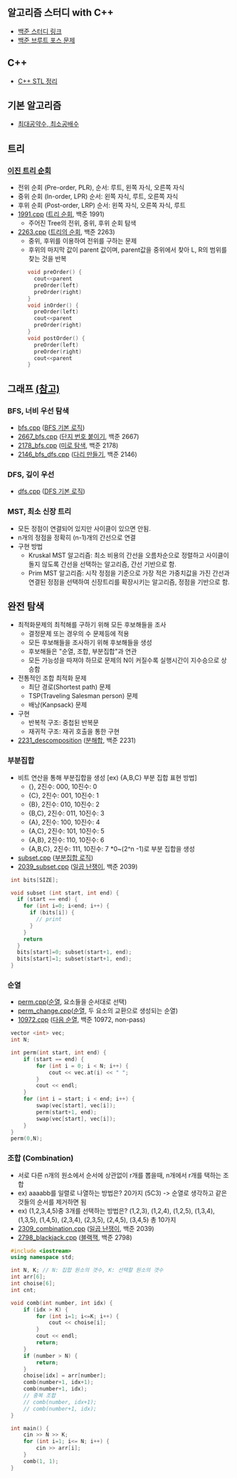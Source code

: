 알고리즘 스터디 with C++
--------------
  * [백준 스터디 링크]
  * [백준 브루트 포스 문제]

## C++
  * [C++ STL 정리]

## 기본 알고리즘
  - [최대공약수, 최소공배수]

## 트리
  ### [이진 트리 순회]
   * 전위 순회 (Pre-order, PLR), 순서: 루트, 왼쪽 자식, 오른쪽 자식
   * 중위 순회 (In-order, LPR)   순서: 왼쪽 자식, 루트, 오른쪽 자식
   * 후위 순회 (Post-order, LRP) 순서: 왼쪽 자식, 오른쪽 자식, 루트
   * [1991.cpp] ([트리 순회], 백준 1991)
     * 주어진 Tree의 전위, 중위, 후위 순회 탐색
   * [2263.cpp] ([트리의 순회], 백준 2263)
     * 중위, 후위를 이용하여 전위를 구하는 문제
     * 후위의 마지막 값이 parent 값이며, parent값을 중위에서 찾아 L, R의 범위를 찾는 것을 반복
     ```cpp
        void preOrder() {
          cout<<parent
          preOrder(left)
          preOrder(right)
        }
        void inOrder() {
          preOrder(left)
          cout<<parent
          preOrder(right)
        }
        void postOrder() {
          preOrder(left)
          preOrder(right)
          cout<<parent
        }
     ```
## 그래프 [(참고)]
  ### BFS, 너비 우선 탐색
   * [bfs.cpp] ([BFS 기본 로직])
   * [2667_bfs.cpp] ([단지 번호 붙이기], 백준 2667)
   * [2178_bfs.cpp] ([미로 탐색], 백준 2178)
   * [2146_bfs_dfs.cpp] ([다리 만들기], 백준 2146)
  ### DFS, 깊이 우선 
   * [dfs.cpp] ([DFS 기본 로직])
  ### MST, 최소 신장 트리
   * 모든 정점이 연결되어 있지만 사이클이 있으면 안됨.
   * n개의 정점을 정확히 (n-1)개의 간선으로 연결
   * 구현 방법
     - Kruskal MST 알고리즘: 최소 비용의 간선을 오름차순으로 정렬하고 사이클이 돌지 않도록 간선을 선택하는 알고리즘, 간선 기반으로 함.
     - Prim MST 알고리즘: 시작 정점을 기준으로 가장 적은 가중치값을 가진 간선과 연결된 정점을 선택하여 신장트리를 확장시키는 알고리즘, 정점을 기반으로 함.
## 완전 탐색
  * 최적화문제의 최적해를 구하기 위해 모든 후보해들을 조사
    - 결정문제 또는 경우의 수 문제등에 적용
    - 모든 후보해들을 조사하기 위해 후보해들을 생성
    - 후보해들은 "순열, 조합, 부분집합"과 연관
    - 모든 가능성을 따져야 하므로 문제의 N이 커질수록 실행시간이 지수승으로 상승함
  * 전통적인 조합 최적화 문제
    - 최단 경로(Shortest path) 문제
    - TSP(Traveling Salesman person) 문제
    - 배낭(Kanpsack) 문제
  * 구현
    - 반복적 구조: 중첩된 반복문
    - 재귀적 구조: 재귀 호출을 통한 구현
  * [2231_descomposition] ([분해합], 백준 2231)
  ### 부분집합
   * 비트 연산을 통해 부분집합을 생성 [ex) {A,B,C} 부분 집합 표현 방법]
     - {},      2진수: 000, 10진수: 0
     - {C},     2진수: 001, 10진수: 1
     - {B},     2진수: 010, 10진수: 2
     - {B,C},   2진수: 011, 10진수: 3
     - {A},     2진수: 100, 10진수: 4
     - {A,C},   2진수: 101, 10진수: 5
     - {A,B},   2진수: 110, 10진수: 6
     - {A,B,C}, 2진수: 111, 10진수: 7
    *0~(2^n -1)로 부분 집합을 생성
   * [subset.cpp] ([부분집합 로직])
   * [2039_subset.cpp] ([일곱 난쟁이], 백준 2039)
   ```cpp
    int bits[SIZE];

    void subset (int start, int end) {
      if (start == end) {
        for (int i=0; i<end; i++) {
          if (bits[i]) {
            // print
          }
        }
        return
      }
      bits[start]=0; subset(start+1, end);
      bits[start]=1; subset(start+1, end);
    }
   ```
  ### 순열
   * [perm.cpp]([순열], 요소들을 순서대로 선택)
   * [perm_change.cpp]([순열], 두 요소의 교환으로 생성되는 순열)
   * [10972.cpp] ([다음 순열], 백준 10972, non-pass)
   ```cpp
    vector <int> vec;
    int N;

    int perm(int start, int end) {
        if (start == end) {
            for (int i = 0; i < N; i++) {
                cout << vec.at(i) << " ";
            }
            cout << endl;
        }
        for (int i = start; i < end; i++) {
            swap(vec[start], vec[i]);
            perm(start+1, end);
            swap(vec[start], vec[i]);
        }
    }
    perm(0,N);
   ```
 ### 조합 (Combination)
   * 서로 다른 n개의 원소에서 순서에 상관없이 r개를 뽑을때, n개에서 r개를 택하는 조합
   * ex) aaaabb를 일렬로 나열하는 방법은? 20가지 (5C3) -> 순열로 생각하고 같은것들의 순서를 제거하면 됨
   * ex) (1,2,3,4,5)중 3개를 선택하는 방법은?
     (1,2,3), (1,2,4), (1,2,5), (1,3,4), (1,3,5), (1,4,5), (2,3,4), (2,3,5), (2,4,5), (3,4,5) 총 10가지
   * [2309_combination.cpp] ([일곱 난쟁이], 백준 2039)
   * [2798_blackjack.cpp] ([블랙잭], 백준 2798)
   ```cpp
    #include <iostream>
    using namespace std;

    int N, K; // N: 집합 원소의 갯수, K: 선택할 원소의 갯수
    int arr[6];
    int choise[6];
    int cnt;

    void comb(int number, int idx) {
        if (idx > K) {
            for (int i=1; i<=K; i++) {
                cout << choise[i];
            }
            cout << endl;
            return;
        }
        if (number > N) {
            return;
        }
        choise[idx] = arr[number];
        comb(number+1, idx+1);
        comb(number+1, idx);
        // 중복 조합
        // comb(number, idx+1);
        // comb(number+1, idx);
    }

    int main() {
        cin >> N >> K;
        for (int i=1; i<= N; i++) {
            cin >> arr[i];
        }
        comb(1, 1);
    }
   ```

[bfs.cpp]: https://github.com/programrubber/algo_dic/blob/master/algo/bfs.cpp
[dfs.cpp]: https://github.com/programrubber/algo_dic/blob/master/algo/dfs.cpp
[subset.cpp]: https://github.com/programrubber/algo_dic/blob/master/algo/subset.cpp
[perm.cpp]: https://github.com/programrubber/algo_dic/blob/master/algo/perm.cpp
[perm_change.cpp]: https://github.com/programrubber/algo_dic/blob/master/algo/perm_change.cpp

[2667_bfs.cpp]: https://github.com/programrubber/algo_dic/blob/master/src/2667_bfs.cpp
[2178_bfs.cpp]: https://github.com/programrubber/algo_dic/blob/master/src/2178_bfs.cpp
[2146_bfs_dfs.cpp]: https://github.com/programrubber/algo_dic/blob/master/src/2146_bfs_dfs.cpp
[2039_subset.cpp]: https://github.com/programrubber/algo_dic/blob/master/src/2039_subset.cpp
[10972.cpp]: https://github.com/programrubber/algo_dic/blob/master/src/10972.cpp
[2263.cpp]: https://github.com/programrubber/algo_dic/blob/master/src/2263.cpp
[1991.cpp]: https://github.com/programrubber/algo_dic/blob/master/src/1991.cpp
[2309_combination.cpp]: https://github.com/programrubber/algo_dic/blob/master/src/2039_combination.cpp
[2798_blackjack.cpp]: https://github.com/programrubber/algo_dic/blob/master/src/2798_blackjack.cpp
[2231_descomposition]: https://github.com/programrubber/algo_dic/blob/master/src/2231_descomposition

[BFS 기본 로직]: http://www.algocoding.net/graph/traversal/BFS.html
[단지 번호 붙이기]: https://www.acmicpc.net/problem/2667
[미로 탐색]: https://www.acmicpc.net/problem/2178
[DFS 기본 로직]: http://www.algocoding.net/graph/traversal/DFS.html
[다리 만들기]: https://www.acmicpc.net/problem/2146
[부분집합 로직]: http://www.algocoding.net/design/search/subset.html
[일곱 난쟁이]: https://www.acmicpc.net/problem/2309
[트리의 순회]: https://www.acmicpc.net/problem/2263
[순열]: http://www.algocoding.net/design/search/permutation.html
[다음 순열]: https://www.acmicpc.net/problem/10972
[이진 트리 순회]: https://github.com/programrubber/algo_dic/blob/master/algo/binary_tree.cpp
[트리 순회]: https://www.acmicpc.net/problem/1991
[블랙잭]: https://www.acmicpc.net/problem/2798
[분해합]: https://www.acmicpc.net/problem/2231

[최대공약수, 최소공배수]: https://github.com/programrubber/algo_dic/blob/master/doc/200804_gcd_lcm.md
[C++ STL 정리]: https://github.com/programrubber/algo_dic/blob/master/doc/200804_cpp_stl.md

[(참고)]: https://github.com/WeareSoft/algorithm-study/blob/master/contents/180715.md
[백준 스터디 링크]: https://www.acmicpc.net/workbook/top
[백준 브루트 포스 문제]: https://www.acmicpc.net/step/22
